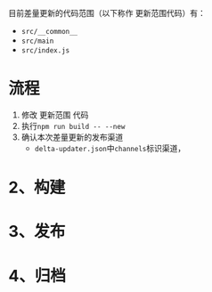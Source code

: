 
目前差量更新的代码范围（以下称作 更新范围代码）有：
- `src/__common__`
- `src/main`
- `src/index.js`
# 流程
1. 修改 更新范围 代码
2. 执行`npm run build -- --new`
3. 确认本次差量更新的发布渠道
	- `delta-updater.json`中`channels`标识渠道，


# 2、构建


# 3、发布


# 4、归档